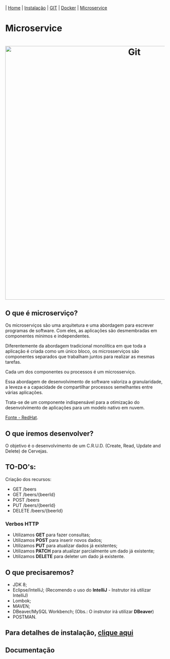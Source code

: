 | [Home](/handson_microservice) | [Instalação](/handson_microservice/instalacao) | [GIT](/handson_microservice/git) | [Docker](/handson_microservice/docker) | [Microservice](/handson_microservice/microservice)

# Microservice

<h1 align="center">
  <img src="https://user-images.githubusercontent.com/18057391/90987349-a8cf4b00-e560-11ea-8758-2fe958cbe0c9.png" alt="Git" width="800px" />
</h1>

## O que é microserviço?

Os microserviços são uma arquitetura e uma abordagem para escrever programas de software. Com eles, as aplicações são desmembradas em componentes mínimos e independentes. 

Diferentemente da abordagem tradicional monolítica em que toda a aplicação é criada como um único bloco, os microsserviços são componentes separados que trabalham juntos para realizar as mesmas tarefas.

Cada um dos componentes ou processos é um microsserviço. 

Essa abordagem de desenvolvimento de software valoriza a granularidade, a leveza e a capacidade de compartilhar processos semelhantes entre várias aplicações. 

Trata-se de um componente indispensável para a otimização do desenvolvimento de aplicações para um modelo nativo em nuvem. 

[Fonte - RedHat](https://www.redhat.com/pt-br/topics/microservices).

## O que iremos desenvolver?

O objetivo é o desenvolvimento de um C.R.U.D. (Create, Read, Update and Delete) de Cervejas.

## TO-DO's:

Criação dos recursos:
 - GET /beers
 - GET /beers/{beerId}
 - POST /beers
 - PUT /beers/{beerId}
 - DELETE /beers/{beerId}
 
### Verbos HTTP
- Utilizamos **GET** para fazer consultas;
- Utilizamos **POST** para inserir novos dados;
- Utilizamos **PUT** para atualizar dados já existentes;
- Utilizamos **PATCH** para atualizar parcialmente um dado já existente;
- Utilizamos **DELETE** para deleter um dado já existente.

## O que precisaremos?

- JDK 8;
- Eclipse/IntelliJ; (Recomendo o uso do **IntelliJ** - Instrutor irá utilizar IntelliJ)
- Lombok;
- MAVEN;
- DBeaver/MySQL Workbench; (Obs.: O instrutor irá utilizar **DBeaver**)
- POSTMAN.

## Para detalhes de instalação, [clique aqui](https://gabrielbabler.github.io/handson_microservice/instalacao)

## Documentação

